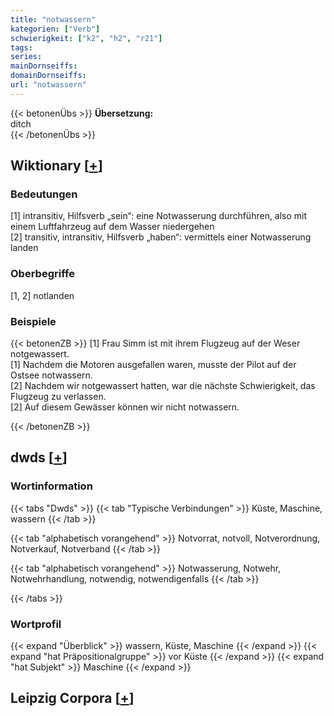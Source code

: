 ```yaml
---
title: "notwassern"
kategorien: ["Verb"]
schwierigkeit: ["k2", "h2", "r21"]
tags:
series:
mainDornseiffs:
domainDornseiffs:
url: "notwassern"
---
```


{{< betonenÜbs >}}
**Übersetzung:**  
ditch  
{{< /betonenÜbs >}}

## Wiktionary [[+](https://de.wiktionary.org/wiki/notwassern)]

### Bedeutungen
[1] intransitiv, Hilfsverb „sein“: eine Notwasserung durchführen, also mit einem Luftfahrzeug auf dem Wasser niedergehen  
[2] transitiv, intransitiv, Hilfsverb „haben“: vermittels einer Notwasserung landen  

### Oberbegriffe
[1, 2] notlanden  

### Beispiele
{{< betonenZB >}}
[1] Frau Simm ist mit ihrem Flugzeug auf der Weser notgewassert.  
[1] Nachdem die Motoren ausgefallen waren, musste der Pilot auf der Ostsee notwassern.  
[2] Nachdem wir notgewassert hatten, war die nächste Schwierigkeit, das Flugzeug zu verlassen.  
[2] Auf diesem Gewässer können wir nicht notwassern.  

{{< /betonenZB >}}


## dwds [[+](https://www.dwds.de/wb/notwassern)]

### Wortinformation
{{< tabs "Dwds" >}}
{{< tab "Typische Verbindungen" >}}
Küste, Maschine, wassern
{{< /tab >}}

{{< tab "alphabetisch vorangehend" >}}
Notvorrat, notvoll, Notverordnung, Notverkauf, Notverband
{{< /tab >}}

{{< tab "alphabetisch vorangehend" >}}
Notwasserung, Notwehr, Notwehrhandlung, notwendig, notwendigenfalls
{{< /tab >}}

{{< /tabs >}}

### Wortprofil
{{< expand "Überblick" >}} wassern, Küste, Maschine {{< /expand >}}
{{< expand "hat Präpositionalgruppe" >}} vor Küste {{< /expand >}}
{{< expand "hat Subjekt" >}} Maschine {{< /expand >}}

## Leipzig Corpora [[+](https://corpora.uni-leipzig.de/en/res?word=notwassern&corpusId=deu_newscrawl-public_2018)]

